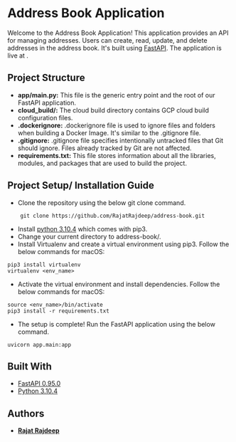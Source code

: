 # Address Book Application

Welcome to the Address Book Application! This application provides an API for managing addresses. Users can create, read, update, and delete addresses in the address book.
It's built using [FastAPI](https://fastapi.tiangolo.com/).
The application is live at .

## Project Structure

- **app/main.py:** This file is the generic entry point and the root of our FastAPI application.
- **cloud_build/:** The cloud build directory contains GCP cloud build configuration files.
- **.dockerignore:** .dockerignore file is used to ignore files and folders when building a Docker Image. It's similar to the .gitignore file.
- **.gitignore:** .gitignore file specifies intentionally untracked files that Git should ignore. Files already tracked by Git are not affected.
- **requirements.txt:** This file stores information about all the libraries, modules, and packages that are used to build the project.

## Project Setup/ Installation Guide

- Clone the repository using the below git clone command.

```
    git clone https://github.com/RajatRajdeep/address-book.git
```

- Install [python 3.10.4](https://www.python.org/downloads/release/python-3104) which comes with pip3.
- Change your current directory to address-book/.
- Install Virtualenv and create a virtual environment using pip3. Follow the below commands for macOS:

```
pip3 install virtualenv
virtualenv <env_name>
```

- Activate the virtual environment and install dependencies. Follow the below commands for macOS:

```
source <env_name>/bin/activate
pip3 install -r requirements.txt
```

- The setup is complete! Run the FastAPI application using the below command.

```
uvicorn app.main:app
```

## Built With

- [FastAPI 0.95.0](https://fastapi.tiangolo.com)
- [Python 3.10.4](https://www.python.org/downloads/)

## Authors

- [**Rajat Rajdeep**](https://rajatrajdeep.in)
